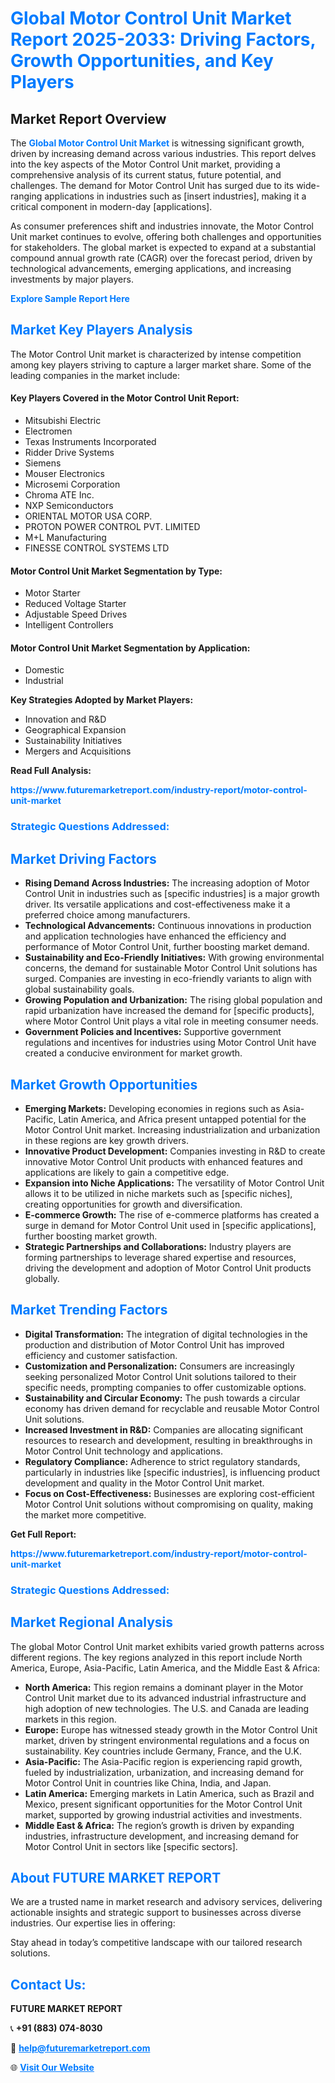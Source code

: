 <h1 style="color: #007BFF;">Global Motor Control Unit Market Report 2025-2033: Driving Factors, Growth Opportunities, and Key Players</h1>

<section id="overview">
<h2>Market Report Overview</h2>
<p>The <a href="https://www.futuremarketreport.com/industry-report/motor-control-unit-market" style="color: #007BFF; text-decoration: none;"><strong>Global Motor Control Unit Market</strong></a> is witnessing significant growth, driven by increasing demand across various industries. This report delves into the key aspects of the Motor Control Unit market, providing a comprehensive analysis of its current status, future potential, and challenges. The demand for Motor Control Unit has surged due to its wide-ranging applications in industries such as [insert industries], making it a critical component in modern-day [applications].</p>
<p>As consumer preferences shift and industries innovate, the Motor Control Unit market continues to evolve, offering both challenges and opportunities for stakeholders. The global market is expected to expand at a substantial compound annual growth rate (CAGR) over the forecast period, driven by technological advancements, emerging applications, and increasing investments by major players.</p>
</section>

<section id="overview">
<p><a href="https://www.futuremarketreport.com/request-sample/reportId=91981" style="color: #007BFF; text-decoration: none;"><strong>Explore Sample Report Here</strong></a></p>
</section>

<section id="key-players">
<h2 style="color: #007BFF;">Market Key Players Analysis</h2>
<p>The Motor Control Unit market is characterized by intense competition among key players striving to capture a larger market share. Some of the leading companies in the market include:</p>
<h4>Key Players Covered in the Motor Control Unit Report:</h4>
<ul><li>Mitsubishi Electric</li><li>Electromen</li><li>Texas Instruments Incorporated</li><li>Ridder Drive Systems</li><li>Siemens</li><li>Mouser Electronics</li><li>Microsemi Corporation</li><li>Chroma ATE Inc.</li><li>NXP Semiconductors</li><li>ORIENTAL MOTOR USA CORP.</li><li>PROTON POWER CONTROL PVT. LIMITED</li><li>M+L Manufacturing</li><li>FINESSE CONTROL SYSTEMS LTD</li></ul>
<h4>Motor Control Unit Market Segmentation by Type:</h4>
<ul><li>Motor Starter</li><li>Reduced Voltage Starter</li><li>Adjustable Speed Drives</li><li>Intelligent Controllers</li></ul>

<h4>Motor Control Unit Market Segmentation by Application:</h4>
<ul><li>Domestic</li><li>Industrial</li></ul>
<p><strong>Key Strategies Adopted by Market Players:</strong></p>
<ul>
<li>Innovation and R&D</li>
<li>Geographical Expansion</li>
<li>Sustainability Initiatives</li>
<li>Mergers and Acquisitions</li>
</ul>
</section>

<section>
<p><strong>Read Full Analysis: </strong></p><a href="https://www.futuremarketreport.com/industry-report/motor-control-unit-market" style="color: #007BFF; text-decoration: none;"><strong>https://www.futuremarketreport.com/industry-report/motor-control-unit-market</strong></a>
<h3 style="color: #007BFF;">Strategic Questions Addressed:</h3>
</section>

<section id="driving-factors">
<h2 style="color: #007BFF;">Market Driving Factors</h2>
<ul>
<li><strong>Rising Demand Across Industries:</strong> The increasing adoption of Motor Control Unit in industries such as [specific industries] is a major growth driver. Its versatile applications and cost-effectiveness make it a preferred choice among manufacturers.</li>
<li><strong>Technological Advancements:</strong> Continuous innovations in production and application technologies have enhanced the efficiency and performance of Motor Control Unit, further boosting market demand.</li>
<li><strong>Sustainability and Eco-Friendly Initiatives:</strong> With growing environmental concerns, the demand for sustainable Motor Control Unit solutions has surged. Companies are investing in eco-friendly variants to align with global sustainability goals.</li>
<li><strong>Growing Population and Urbanization:</strong> The rising global population and rapid urbanization have increased the demand for [specific products], where Motor Control Unit plays a vital role in meeting consumer needs.</li>
<li><strong>Government Policies and Incentives:</strong> Supportive government regulations and incentives for industries using Motor Control Unit have created a conducive environment for market growth.</li>
</ul>
</section>

<section id="growth-opportunities">
<h2 style="color: #007BFF;">Market Growth Opportunities</h2>
<ul>
<li><strong>Emerging Markets:</strong> Developing economies in regions such as Asia-Pacific, Latin America, and Africa present untapped potential for the Motor Control Unit market. Increasing industrialization and urbanization in these regions are key growth drivers.</li>
<li><strong>Innovative Product Development:</strong> Companies investing in R&D to create innovative Motor Control Unit products with enhanced features and applications are likely to gain a competitive edge.</li>
<li><strong>Expansion into Niche Applications:</strong> The versatility of Motor Control Unit allows it to be utilized in niche markets such as [specific niches], creating opportunities for growth and diversification.</li>
<li><strong>E-commerce Growth:</strong> The rise of e-commerce platforms has created a surge in demand for Motor Control Unit used in [specific applications], further boosting market growth.</li>
<li><strong>Strategic Partnerships and Collaborations:</strong> Industry players are forming partnerships to leverage shared expertise and resources, driving the development and adoption of Motor Control Unit products globally.</li>
</ul>
</section>

<section id="trending-factors">
<h2 style="color: #007BFF;">Market Trending Factors</h2>
<ul>
<li><strong>Digital Transformation:</strong> The integration of digital technologies in the production and distribution of Motor Control Unit has improved efficiency and customer satisfaction.</li>
<li><strong>Customization and Personalization:</strong> Consumers are increasingly seeking personalized Motor Control Unit solutions tailored to their specific needs, prompting companies to offer customizable options.</li>
<li><strong>Sustainability and Circular Economy:</strong> The push towards a circular economy has driven demand for recyclable and reusable Motor Control Unit solutions.</li>
<li><strong>Increased Investment in R&D:</strong> Companies are allocating significant resources to research and development, resulting in breakthroughs in Motor Control Unit technology and applications.</li>
<li><strong>Regulatory Compliance:</strong> Adherence to strict regulatory standards, particularly in industries like [specific industries], is influencing product development and quality in the Motor Control Unit market.</li>
<li><strong>Focus on Cost-Effectiveness:</strong> Businesses are exploring cost-efficient Motor Control Unit solutions without compromising on quality, making the market more competitive.</li>
</ul>
</section>

<section>
<p><strong>Get Full Report: </strong></p><a href="https://www.futuremarketreport.com/industry-report/motor-control-unit-market" style="color: #007BFF; text-decoration: none;"><strong>https://www.futuremarketreport.com/industry-report/motor-control-unit-market</strong></a>
<h3 style="color: #007BFF;">Strategic Questions Addressed:</h3>
</section>


<section id="regional-analysis">
<h2 style="color: #007BFF;">Market Regional Analysis</h2>
<p>The global Motor Control Unit market exhibits varied growth patterns across different regions. The key regions analyzed in this report include North America, Europe, Asia-Pacific, Latin America, and the Middle East & Africa:</p>
<ul>
<li><strong>North America:</strong> This region remains a dominant player in the Motor Control Unit market due to its advanced industrial infrastructure and high adoption of new technologies. The U.S. and Canada are leading markets in this region.</li>
<li><strong>Europe:</strong> Europe has witnessed steady growth in the Motor Control Unit market, driven by stringent environmental regulations and a focus on sustainability. Key countries include Germany, France, and the U.K.</li>
<li><strong>Asia-Pacific:</strong> The Asia-Pacific region is experiencing rapid growth, fueled by industrialization, urbanization, and increasing demand for Motor Control Unit in countries like China, India, and Japan.</li>
<li><strong>Latin America:</strong> Emerging markets in Latin America, such as Brazil and Mexico, present significant opportunities for the Motor Control Unit market, supported by growing industrial activities and investments.</li>
<li><strong>Middle East & Africa:</strong> The region’s growth is driven by expanding industries, infrastructure development, and increasing demand for Motor Control Unit in sectors like [specific sectors].</li>
</ul>
</section>

<footer>
<h2 style="color: #007BFF;">About FUTURE MARKET REPORT</h2>
<p>We are a trusted name in market research and advisory services, delivering actionable insights and strategic support to businesses across diverse industries. Our expertise lies in offering:</p>

<p>Stay ahead in today’s competitive landscape with our tailored research solutions.</p>

<h2 style="color: #007BFF;">Contact Us:</h2>
<p><strong>FUTURE MARKET REPORT</strong></p>
<p>📞 <strong>+91 (883) 074-8030</strong></p>
<p>📧 <strong><a href="mailto:help@futuremarketreport.com" style="color: #007BFF;">help@futuremarketreport.com</a></strong></p>
<p>🌐 <strong><a href="https://www.futuremarketreport.com/" style="color: #007BFF;">Visit Our Website</a></strong></p>
</footer>